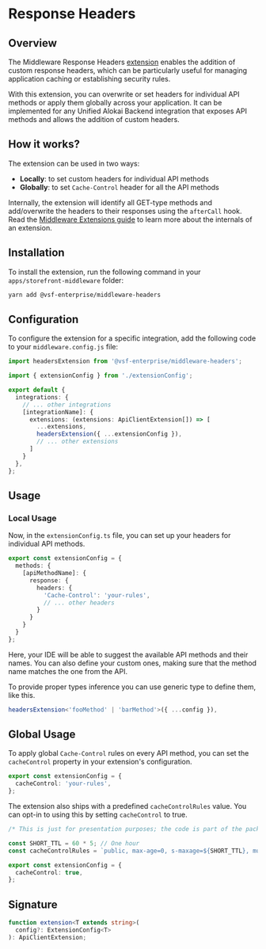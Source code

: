 # Response Headers

## Overview

The Middleware Response Headers [extension](/middleware/guides/extensions) enables the addition of custom response headers, which can be particularly useful for managing application caching or establishing security rules. 

With this extension, you can overwrite or set headers for individual API methods or apply them globally across your application. 
It can be implemented for any Unified Alokai Backend integration that exposes API methods and allows the addition of custom headers.

## How it works?

The extension can be used in two ways:

- **Locally**: to set custom headers for individual API methods
- **Globally**: to set `Cache-Control` header for all the API methods
  
Internally, the extension will identify all GET-type methods and add/overwrite the headers to their responses using the `afterCall` hook. Read the [Middleware Extensions guide](/middleware/guides/extensions#creating-an-extension) to learn more about the internals of an extension.

## Installation

To install the extension, run the following command in your `apps/storefront-middleware` folder:

```bash
yarn add @vsf-enterprise/middleware-headers
```

## Configuration

To configure the extension for a specific integration, add the following code to your `middleware.config.js` file:

```typescript [middleware.config.ts]
import headersExtension from '@vsf-enterprise/middleware-headers';

import { extensionConfig } from './extensionConfig';

export default {
  integrations: {
    // ... other integrations
    [integrationName]: {
      extensions: (extensions: ApiClientExtension[]) => [
        ...extensions,
        headersExtension({ ...extensionConfig }),
        // ... other extensions
      ]
    }
  },
};
```

## Usage

### Local Usage

Now, in the `extensionConfig.ts` file, you can set up your headers for individual API methods.

```typescript [extensionConfig.ts]
export const extensionConfig = {
  methods: {
    [apiMethodName]: {
      response: {
        headers: {
          'Cache-Control': 'your-rules',
          // ... other headers
        }
      }
    }
  }
};
```

Here, your IDE will be able to suggest the available API methods and their names. You can also define your custom ones, making sure that the method name matches the one from the API.

To provide proper types inference you can use generic type to define them, like this.

```typescript [middleware.config.ts]
headersExtension<'fooMethod' | 'barMethod'>({ ...config }),
```

## Global Usage

To apply global `Cache-Control` rules on every API method, you can set the `cacheControl` property in your extension's configuration.

```typescript [extensionConfig.ts]
export const extensionConfig = {
  cacheControl: 'your-rules',
};
```

The extension also ships with a predefined `cacheControlRules` value. You can opt-in to using this by setting `cacheControl` to true.

```typescript
/* This is just for presentation purposes; the code is part of the package internals. */

const SHORT_TTL = 60 * 5; // One hour
const cacheControlRules = `public, max-age=0, s-maxage=${SHORT_TTL}, must-revalidate`;
```

```typescript [extensionConfig.ts]
export const extensionConfig = {
  cacheControl: true,
};
```

## Signature

```typescript
function extension<T extends string>(
  config?: ExtensionConfig<T>
): ApiClientExtension;
```




